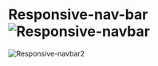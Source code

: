# Responsive-nav-bar![Responsive-navbar](https://user-images.githubusercontent.com/105055543/209941322-c91b0ab9-10d7-4d5e-bb99-94a2e963b600.PNG)
![Responsive-navbar2](https://user-images.githubusercontent.com/105055543/209941332-346b81f1-f695-4072-ad1a-c39f86b95f05.PNG)
